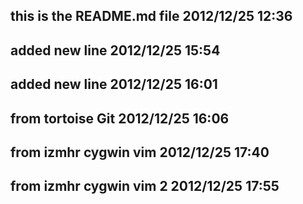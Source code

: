 this is  the README.md file
2012/12/25 12:36
---------------------------
added new line
2012/12/25 15:54
---------------------------
added new line
2012/12/25 16:01
---------------------------
from tortoise Git
2012/12/25 16:06
---------------------------
from izmhr cygwin vim
2012/12/25 17:40
---------------------------
from izmhr cygwin vim 2
2012/12/25 17:55
---------------------------

